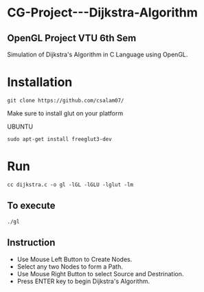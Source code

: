 # CG-Project---Dijkstra-Algorithm
## OpenGL Project VTU 6th Sem
Simulation of Dijkstra's Algorithm in C Language using OpenGL.
 
# Installation
```bs
git clone https://github.com/csalam07/
```
Make sure to install glut on your platform

UBUNTU
```bs
sudo apt-get install freeglut3-dev

```


# Run

```bs
cc dijkstra.c -o gl -lGL -lGLU -lglut -lm
```

## To execute
```bs
./gl
```

## Instruction
* Use Mouse Left Button to Create Nodes.
* Select any two Nodes to form a Path.
* Use Mouse Right Button to select Source and Destrination.
* Press ENTER key to begin Dijkstra's Algorithm.

